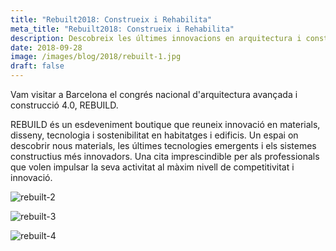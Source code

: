 ```yaml
---
title: "Rebuilt2018: Construeix i Rehabilita"
meta_title: "Rebuilt2018: Construeix i Rehabilita"
description: Descobreix les últimes innovacions en arquitectura i construcció a Barcelona al congrés nacional REBUILD.
date: 2018-09-28
image: /images/blog/2018/rebuilt-1.jpg
draft: false
---
```


Vam visitar a Barcelona el congrés nacional d'arquitectura avançada i construcció 4.0, REBUILD.

REBUILD és un esdeveniment boutique que reuneix innovació en materials, disseny, tecnologia i sostenibilitat en habitatges i edificis. Un espai on descobrir nous materials, les últimes tecnologies emergents i els sistemes constructius més innovadors. Una cita imprescindible per als professionals que volen impulsar la seva activitat al màxim nivell de competitivitat i innovació.

![rebuilt-2](/images/blog/2018/rebuilt-2.jpg)

![rebuilt-3](/images/blog/2018/rebuilt-3.jpg)

![rebuilt-4](/images/blog/2018/rebuilt-4.jpg)
